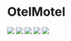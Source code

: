 # OtelMotel

![](https://github.com/AytekinD/OtelMotel/blob/master/Proje%20%C4%B0mage/1.PNG)
![](https://github.com/AytekinD/OtelMotel/blob/master/Proje%20%C4%B0mage/2.PNG)
![](https://github.com/AytekinD/OtelMotel/blob/master/Proje%20%C4%B0mage/3.PNG)
![](https://github.com/AytekinD/OtelMotel/blob/master/Proje%20%C4%B0mage/4.png)
![](https://github.com/AytekinD/OtelMotel/blob/master/Proje%20%C4%B0mage/5.png)
